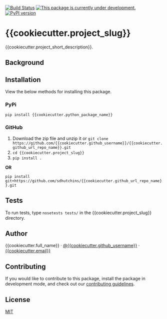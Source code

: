 [![Build Status](https://travis-ci.com/{{cookiecutter.github_username}}/{{cookiecutter.github_url_repo_name}}.svg?branch=master)](https://travis-ci.com/{{cookiecutter.github_username}}/{{cookiecutter.github_url_repo_name}})
[![This package is currently under development.](https://img.shields.io/badge/under-development-orange.svg)](https://github.com/{{cookiecutter.github_username}}/{{cookiecutter.github_url_repo_name}})
[![PyPI version](https://badge.fury.io/py/{{cookiecutter.python_package_name}}.svg)](https://badge.fury.io/py/{{cookiecutter.python_package_name}}) 

# {{cookiecutter.project_slug}}

{{cookiecutter.project_short_description}}.

## Background

## Installation

View the below methods for installing this package.

### PyPi

`pip install {{cookiecutter.python_package_name}}`

### GitHub

1.  Download the zip file and unzip it or `git clone
    https://github.com/{{cookiecutter.github_username}}/{{cookiecutter.github_url_repo_name}}.git`
2.  `cd {{cookiecutter.project_slug}}`
3.  `pip install .`

**OR**

`pip install git+https://github.com/sdhutchins/{{cookiecutter.github_url_repo_name}}.git`

## Tests

To run tests, type `nosetests tests/` in the
{{cookiecutter.project_slug}} directory.

## Author

{{cookiecutter.full_name}} · [@{{cookiecutter.github_username}}](https://github.com/{{cookiecutter.github_username}})
    · [{{cookiecutter.email}}](mailto:{{cookiecutter.email}})

## Contributing

If you would like to contribute to this package, install the package in
development mode, and check out our [contributing
guidelines](https://github.com/{{cookiecutter.github_username}}/{{cookiecutter.github_url_repo_name}}/blob/master/CONTRIBUTING.md).

## License

[MIT](https://github.com/{{cookiecutter.github_username}}/{{cookiecutter.github_url_repo_name}}/blob/master/LICENSE)
